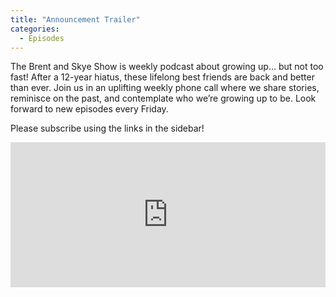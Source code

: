 ```yaml
---
title: "Announcement Trailer"
categories:
  - Episodes
---
```


The Brent and Skye Show is weekly podcast about growing up… but not too fast! After a 12-year hiatus, these lifelong best friends are back and better than ever. Join us in an uplifting weekly phone call where we share stories, reminisce on the past, and contemplate who we’re growing up to be. Look forward to new episodes every Friday.

Please subscribe using the links in the sidebar!

<iframe src="https://open.spotify.com/embed-podcast/episode/5APfBImbqucCMhQ72etE5S" width="100%" height="232" frameborder="0" allowtransparency="true" allow="encrypted-media"></iframe>